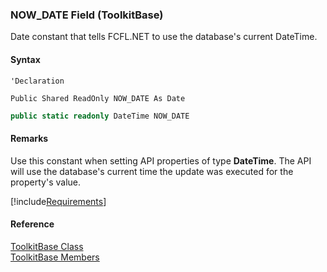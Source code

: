 ﻿### NOW_DATE Field (ToolkitBase)

Date constant that tells FCFL.NET to use the database's current DateTime.

#### Syntax

```vbnet
'Declaration

Public Shared ReadOnly NOW_DATE As Date
```

```csharp
public static readonly DateTime NOW_DATE
```

#### Remarks

Use this constant when setting API properties of type **DateTime**. The API will use the database's current time the update was executed for the property's value.

[!include[Requirements](../partials/requirements.md)]

#### Reference

[ToolkitBase Class](FChoice.Toolkits.Clarify~FChoice.Toolkits.Clarify.ToolkitBase.md)  
[ToolkitBase Members](FChoice.Toolkits.Clarify~FChoice.Toolkits.Clarify.ToolkitBase_members.md)